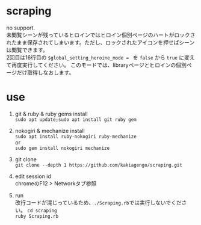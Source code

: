 # scraping

no support.  
未閲覧シーンが残っているヒロインではヒロイン個別ページのハートがロックされたまま保存されてしまいます。ただし、ロックされたアイコンを押せばシーンは閲覧できます。  
2回目は16行目の `$global_setting_heroine_mode = ` を `false` から `true` に変えて再度実行してください。
このモードでは、libraryページとヒロインの個別ページだけ取得しなおします。

# use

1. git & ruby & ruby gems install  
`sudo apt update;sudo apt install git ruby gem`  

2. nokogiri & mechanize install  
`sudo apt install ruby-nokogiri ruby-mechanize`  
or  
`sudo gem install nokogiri mechanize`

3. git clone  
`git clone --depth 1 https://github.com/kakiagengo/scraping.git`

4. edit session id  
chromeのF12 > Networkタブ参照

5. run  
改行コードが混じっているため、`./Scraping.rb`では実行しないでください。
`cd scraping`  
`ruby Scraping.rb`
